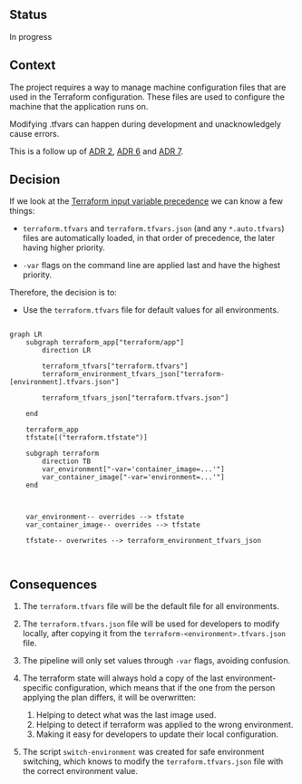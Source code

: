 
## Status

In progress

## Context

The project requires a way to manage machine configuration files that are used in the Terraform configuration. These files are used to configure the machine that the application runs on.

Modifying .tfvars can happen during development and unacknowledgely cause errors. 

This is a follow up of [ADR 2](2%20-%20GitOps.md), [ADR 6](6%20-%20Least%20Privileged%20App%20Pipeline%20Account.md) and [ADR 7](7%20-%20Least%20Privileged%20pipeline%20with%20good%20DevEx.md).

## Decision

If we look at the [Terraform input variable precedence](https://developer.hashicorp.com/terraform/language/values/variables#variable-definition-precedence) we can know a few things:

- `terraform.tfvars` and `terraform.tfvars.json` (and any `*.auto.tfvars`) files are automatically loaded, in that order of precedence, the later having higher priority.

- `-var` flags on the command line are applied last and have the highest priority.

Therefore, the decision is to:

- Use the `terraform.tfvars` file for default values for all environments.



```mermaid

graph LR
    subgraph terraform_app["terraform/app"]
        direction LR
        
        terraform_tfvars["terraform.tfvars"]
        terraform_environment_tfvars_json["terraform-[environment].tfvars.json"]

        terraform_tfvars_json["terraform.tfvars.json"]
        
    end

    terraform_app 
    tfstate[("terraform.tfstate")]

    subgraph terraform
        direction TB
        var_environment["-var='container_image=...'"]
        var_container_image["-var='environment=...'"]
    end

    

    var_environment-- overrides --> tfstate
    var_container_image-- overrides --> tfstate

    tfstate-- overwrites --> terraform_environment_tfvars_json



```

## Consequences

1. The `terraform.tfvars` file will be the default file for all environments.
2. The `terraform.tfvars.json` file will be used for developers to modify locally, after copying it from the `terraform-<environment>.tfvars.json` file.
3. The pipeline will only set values through `-var` flags, avoiding confusion.
4. The terraform state will always hold a copy of the last environment-specific configuration, which means that if the one from the person applying the plan differs, it will be overwritten:
    
    1. Helping to detect what was the last image used.
    2. Helping to detect if terraform was applied to the wrong environment.
    3. Making it easy for developers to update their local configuration.

5. The script `switch-environment` was created for safe environment switching, which knows to modify the `terraform.tfvars.json` file with the correct environment value.

